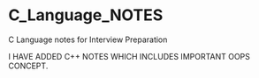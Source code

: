 # C_Language_NOTES
C Language notes for Interview Preparation


I HAVE ADDED C++ NOTES WHICH INCLUDES IMPORTANT OOPS CONCEPT.
